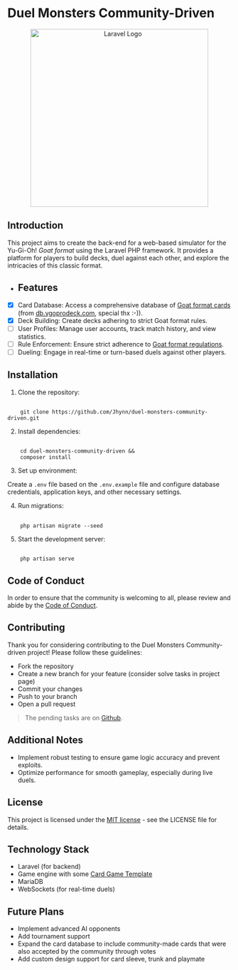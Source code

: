 # Duel Monsters Community-Driven

<p align="center"><a href="#" target="_blank"><img src="https://i.pinimg.com/736x/ea/32/b3/ea32b3ea9cc92b2761e3f564292a4504.jpg" width="400" alt="Laravel Logo"></a></p>

## Introduction
This project aims to create the back-end for a web-based simulator for the Yu-Gi-Oh! _Goat format_ using the Laravel PHP framework. 
It provides a platform for players to build decks, duel against each other, and explore the intricacies of this classic format.

- ## Features
- [x] Card Database: Access a comprehensive database of [Goat format cards](/storage/app/goat-format-cards.json) (from [db.ygoprodeck.com](https://db.ygoprodeck.com/api/v7/cardinfo.php?format=goat), special thx :-)).
- [x] Deck Building: Create decks adhering to strict Goat format rules.
- [ ] User Profiles: Manage user accounts, track match history, and view statistics.
- [ ] Rule Enforcement: Ensure strict adherence to [Goat format regulations](/storage/app/Yu-Gi-Oh_Rulebook_v5.0_GOAT.pdf).
- [ ] Dueling: Engage in real-time or turn-based duels against other players.

## Installation

1. Clone the repository:
##
        git clone https://github.com/Jhynn/duel-monsters-community-driven.git

2. Install dependencies:
   
##
        cd duel-monsters-community-driven &&
        composer install

3. Set up environment: 

Create a `.env` file based on the `.env.example` file and configure database credentials, application keys, and other necessary settings.

4. Run migrations:
##
        php artisan migrate --seed

5. Start the development server:
##
        php artisan serve

## Code of Conduct

In order to ensure that the community is welcoming to all, please review and abide by the [Code of Conduct](/CODE_OF_CONDUCT.md).

## Contributing

Thank you for considering contributing to the Duel Monsters Community-driven project! Please follow these guidelines:

- Fork the repository
- Create a new branch for your feature (consider solve tasks in project page)
- Commit your changes
- Push to your branch   
- Open a pull request

> The pending tasks are on [Github](https://github.com/Jhynn/duel-monsters-community-driven/issues).

## Additional Notes

- Implement robust testing to ensure game logic accuracy and prevent exploits.
- Optimize performance for smooth gameplay, especially during live duels.

## License

This project is licensed under the [MIT license](https://opensource.org/licenses/MIT) - see the LICENSE file for details.

## Technology Stack
- Laravel (for backend)
- Game engine with some [Card Game Template](https://www.fab.com/listings/160bc03c-f558-42af-84ec-2def19b4a008)
- MariaDB
- WebSockets (for real-time duels)

## Future Plans

- Implement advanced AI opponents
- Add tournament support
- Expand the card database to include community-made cards that were also accepted by the community through votes
- Add custom design support for card sleeve, trunk and playmate
